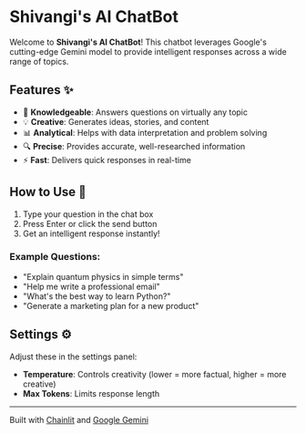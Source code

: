 # Shivangi's AI ChatBot


Welcome to **Shivangi's AI ChatBot**! This chatbot leverages Google's cutting-edge Gemini model to provide intelligent responses across a wide range of topics.

## Features ✨

- 🧠 **Knowledgeable**: Answers questions on virtually any topic
- 💡 **Creative**: Generates ideas, stories, and content
- 📊 **Analytical**: Helps with data interpretation and problem solving
- 🔍 **Precise**: Provides accurate, well-researched information
- ⚡ **Fast**: Delivers quick responses in real-time

## How to Use 🚀

1. Type your question in the chat box
2. Press Enter or click the send button
3. Get an intelligent response instantly!

### Example Questions:
- "Explain quantum physics in simple terms"
- "Help me write a professional email"
- "What's the best way to learn Python?"
- "Generate a marketing plan for a new product"

## Settings ⚙️

Adjust these in the settings panel:
- **Temperature**: Controls creativity (lower = more factual, higher = more creative)
- **Max Tokens**: Limits response length

---

Built with [Chainlit](https://chainlit.io) and [Google Gemini](https://deepmind.google/technologies/gemini/)